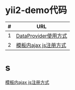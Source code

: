 # yii2-demo代码

|#|URL|
|---|----|
|1|[DataProvider使用方式](https://github.com/mayicode/MayiCode/blob/master/Yii2-Demo/ArrayDataProvider.md)|
|2|[模板内ajax js注册方式](https://github.com/mayicode/MayiCode/blob/master/Yii2-Demo/templateAjaxResponse.md)|

# s
[模板内ajax js注册方式](https://github.com/mayicode/MayiCode/blob/master/Yii2-Demo/templateAjaxResponse.md)

